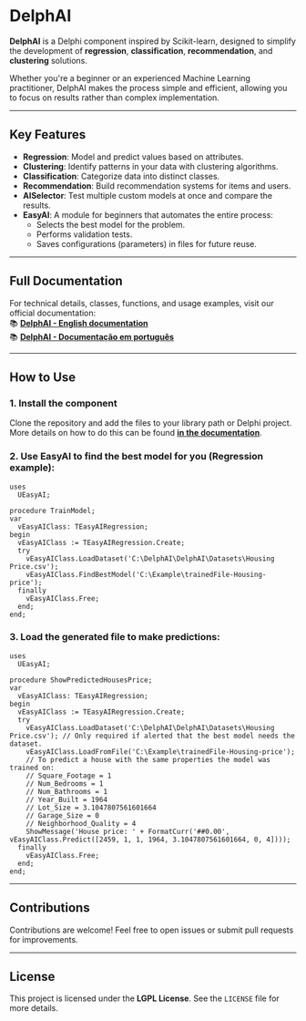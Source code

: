 # DelphAI

**DelphAI** is a Delphi component inspired by Scikit-learn, designed to simplify the development of **regression**, **classification**, **recommendation**, and **clustering** solutions.

Whether you're a beginner or an experienced Machine Learning practitioner, DelphAI makes the process simple and efficient, allowing you to focus on results rather than complex implementation.

---

## Key Features

- **Regression**: Model and predict values based on attributes.
- **Clustering**: Identify patterns in your data with clustering algorithms.
- **Classification**: Categorize data into distinct classes.
- **Recommendation**: Build recommendation systems for items and users.
- **AISelector**: Test multiple custom models at once and compare the results.
- **EasyAI**: A module for beginners that automates the entire process:
  - Selects the best model for the problem.
  - Performs validation tests.
  - Saves configurations (parameters) in files for future reuse.

---

## Full Documentation

For technical details, classes, functions, and usage examples, visit our official documentation:  
📚 **[DelphAI - English documentation](https://delphai.gitbook.io/delphai/en)**<br>
📚 **[DelphAI - Documentação em português](https://delphai.gitbook.io/delphai)**

---

## How to Use

### 1. Install the component
Clone the repository and add the files to your library path or Delphi project. More details on how to do this can be found **[in the documentation](https://delphai.gitbook.io/delphai/en/overview/how-to-install)**.

### 2. Use EasyAI to find the best model for you (Regression example):

```delphi
uses
  UEasyAI;
  
procedure TrainModel;
var
  vEasyAIClass: TEasyAIRegression;
begin
  vEasyAIClass := TEasyAIRegression.Create;
  try
    vEasyAIClass.LoadDataset('C:\DelphAI\DelphAI\Datasets\Housing Price.csv');
    vEasyAIClass.FindBestModel('C:\Example\trainedFile-Housing-price');
  finally
    vEasyAIClass.Free;
  end;
end;
```
### 3. Load the generated file to make predictions:

```delphi
uses
  UEasyAI;
  
procedure ShowPredictedHousesPrice;
var
  vEasyAIClass: TEasyAIRegression;
begin
  vEasyAIClass := TEasyAIRegression.Create;
  try
    vEasyAIClass.LoadDataset('C:\DelphAI\DelphAI\Datasets\Housing Price.csv'); // Only required if alerted that the best model needs the dataset.
    vEasyAIClass.LoadFromFile('C:\Example\trainedFile-Housing-price');
    // To predict a house with the same properties the model was trained on:
    // Square_Footage = 1
    // Num_Bedrooms = 1
    // Num_Bathrooms = 1
    // Year_Built = 1964
    // Lot_Size = 3.1047807561601664
    // Garage_Size = 0
    // Neighborhood_Quality = 4
    ShowMessage('House price: ' + FormatCurr('##0.00', vEasyAIClass.Predict([2459, 1, 1, 1964, 3.1047807561601664, 0, 4])));
  finally
    vEasyAIClass.Free;
  end;
end;
```

---

## Contributions

Contributions are welcome! Feel free to open issues or submit pull requests for improvements.

---

## License

This project is licensed under the **LGPL License**. See the `LICENSE` file for more details.
